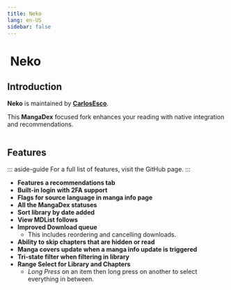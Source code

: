 ```yaml
---
title: Neko
lang: en-US
sidebar: false
---
```


# <img class="headerLogo" :src="$withBase('/assets/media/fork-Neko-icon.png')"> Neko

<ForkButtons forkName="Neko" downloadLink="https://api.github.com/repos/CarlosEsco/Neko/releases/latest" githubLink="window.open('https://github.com/CarlosEsco/Neko')"/>

## Introduction
**Neko** is maintained by **[CarlosEsco](https://github.com/CarlosEsco)**.

This **MangaDex** focused fork enhances your reading with native integration and recommendations.

<img :src="$withBase('/assets/media/fork-Neko-banner.png')"/>

## Features
::: aside-guide
For a full list of features, visit the GitHub page.
:::

- **Features a recommendations tab** <Badge text="Alpha"/>
- **Built-in login with 2FA support**
- **Flags for source language in manga info page**
- **All the MangaDex statuses**
- **Sort library by date added**
- **View MDList follows**
- **Improved Download queue**
  - This includes reordering and cancelling downloads.
- **Ability to skip chapters that are hidden or read**
- **Manga covers update when a manga info update is triggered**
- **Tri-state filter when filtering in library**
- **Range Select for Library and Chapters**
  - *Long Press* on an item then long press on another to select everything in between.
